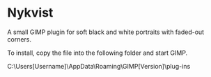 # Nykvist
A small GIMP plugin for soft black and white portraits with faded-out corners.

To install, copy the file into the following folder and start GIMP.

C:\Users[Username]\AppData\Roaming\GIMP[Version]\plug-ins

